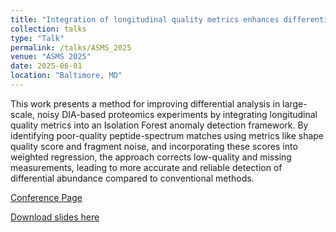 ```yaml
---
title: "Integration of longitudinal quality metrics enhances differential analysis in noisy large-scale Mass Spectrometry(MS)-based proteomics experiments"
collection: talks
type: "Talk"
permalink: /talks/ASMS_2025
venue: "ASMS 2025"
date: 2025-06-01
location: "Baltimore, MD"
---
```


This work presents a method for improving differential analysis in large-scale, noisy DIA-based proteomics experiments by integrating longitudinal quality metrics into an Isolation Forest anomaly detection framework. By identifying poor-quality peptide-spectrum matches using metrics like shape quality score and fragment noise, and incorporating these scores into weighted regression, the approach corrects low-quality and missing measurements, leading to more accurate and reliable detection of differential abundance compared to conventional methods.

[Conference Page](https://www.asms.org/)

[Download slides here](http://devonjkohler.github.io/files/Kohler_ASMS25.pdf)
